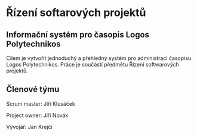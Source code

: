 # Řízení softarových projektů
## Informační systém pro časopis Logos Polytechnikos
Cílem je vytvořit jednoduchý a přehledný systém pro administraci časopisu Logos Polytechnikos.
Práce je součástí předmětu Řízení softwarových projektů.

## Členové týmu
Scrum master:     Jiří Klusáček

Project owner:    Jiří Novák

Vývojář:          Jan Krejčí
